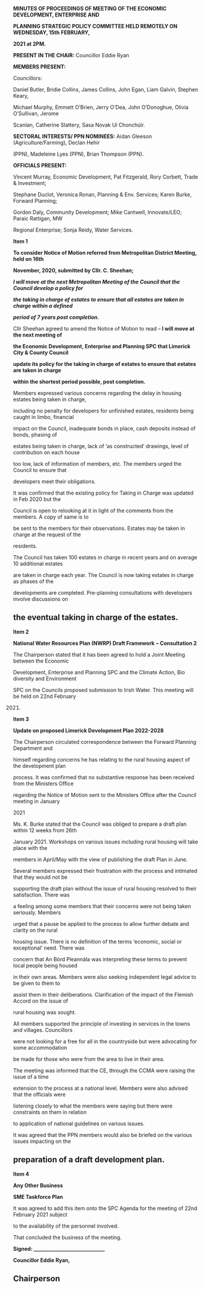 **MINUTES OF PROCEEDINGS OF MEETING OF THE ECONOMIC DEVELOPMENT, ENTERPRISE AND**

**PLANNING STRATEGIC POLICY COMMITTEE HELD REMOTELY ON WEDNESDAY, 15th** **FEBRUARY,**

**2021 at 2PM.**

**PRESENT IN THE CHAIR:** Councillor Eddie Ryan

**MEMBERS PRESENT:**

Councillors:

Daniel Butler, Bridie Collins, James Collins, John Egan, Liam Galvin, Stephen Keary,

Michael Murphy, Emmett O’Brien, Jerry O’Dea, John O’Donoghue, Olivia O’Sullivan, Jerome

Scanlan, Catherine Slattery, Sasa Novak Uí Chonchúir.

**SECTORAL INTERESTS/ PPN NOMINEES:** Aidan Gleeson (Agriculture/Farming), Declan Hehir

(PPN), Madeleine Lyes (PPN), Brian Thompson (PPN).

**OFFICIALS PRESENT:**

Vincent Murray, Economic Development, Pat Fitzgerald, Rory Corbett, Trade & Investment;

Stephane Duclot, Veronica Ronan, Planning & Env. Services; Karen Burke, Forward Planning;

Gordon Daly, Community Development; Mike Cantwell, Innovate/LEO; Paraic Rattigan, MW

Regional Enterprise; Sonja Reidy, Water Services.

**Item 1**

**To consider Notice of Motion referred from Metropolitan District Meeting, held on 16th**

**November, 2020, submitted by Cllr. C. Sheehan;**

***I will move at the next Metropolitan Meeting of the Council that the Council develop a policy for***

***the taking in charge of estates to ensure that all estates are taken in charge within a defined***

***period of 7 years post completion.***

Cllr Sheehan agreed to amend the Notice of Motion to read – **I will move at the next meeting of**

**the Economic Development, Enterprise and Planning SPC that Limerick City & County Council**

**update its policy for the taking in charge of estates to ensure that estates are taken in charge**

**within the shortest period possible, post completion.**

Members expressed various concerns regarding the delay in housing estates being taken in charge,

including no penalty for developers for unfinished estates, residents being caught in limbo, financial

impact on the Council, inadequate bonds in place, cash deposits instead of bonds, phasing of

estates being taken in charge, lack of ‘as constructed’ drawings, level of contribution on each house

too low, lack of information of members, etc. The members urged the Council to ensure that

developers meet their obligations.

It was confirmed that the existing policy for Taking in Charge was updated in Feb 2020 but the

Council is open to relooking at it in light of the comments from the members. A copy of same is to

be sent to the members for their observations. Estates may be taken in charge at the request of the

residents.

The Council has taken 100 estates in charge in recent years and on average 10 additional estates

are taken in charge each year. The Council is now taking estates in charge as phases of the

developments are completed. Pre-planning consultations with developers involve discussions on

the eventual taking in charge of the estates.
---
**Item 2**

**National Water Resources Plan (NWRP) Draft Framework** **–** **Consultation 2**

The Chairperson stated that it has been agreed to hold a Joint Meeting between the Economic

Development, Enterprise and Planning SPC and the Climate Action, Bio diversity and Environment

SPC on the Councils proposed submission to Irish Water. This meeting will be held on 22nd February

2021.

**Item 3**

**Update on proposed Limerick Development Plan 2022-2028**

The Chairperson circulated correspondence between the Forward Planning Department and

himself regarding concerns he has relating to the rural housing aspect of the development plan

process. It was confirmed that no substantive response has been received from the Ministers Office

regarding the Notice of Motion sent to the Ministers Office after the Council meeting in January

2021

Ms. K. Burke stated that the Council was obliged to prepare a draft plan within 12 weeks from 26th

January 2021. Workshops on various issues including rural housing will take place with the

members in April/May with the view of publishing the draft Plan in June.

Several members expressed their frustration with the process and intimated that they would not be

supporting the draft plan without the issue of rural housing resolved to their satisfaction. There was

a feeling among some members that their concerns were not being taken seriously. Members

urged that a pause be applied to the process to allow further debate and clarity on the rural

housing issue. There is no definition of the terms ‘economic, social or exceptional’ need. There was

concern that An Bórd Pleannála was interpreting these terms to prevent local people being housed

in their own areas. Members were also seeking independent legal advice to be given to them to

assist them in their deliberations. Clarification of the impact of the Flemish Accord on the issue of

rural housing was sought.

All members supported the principle of investing in services in the towns and villages. Councillors

were not looking for a free for all in the countryside but were advocating for some accommodation

be made for those who were from the area to live in their area.

The meeting was informed that the CE, through the CCMA were raising the issue of a time

extension to the process at a national level. Members were also advised that the officials were

listening closely to what the members were saying but there were constraints on them in relation

to application of national guidelines on various issues.

It was agreed that the PPN members would also be briefed on the various issues impacting on the

preparation of a draft development plan.
---
**Item 4**

**Any Other Business**

**SME Taskforce Plan**

It was agreed to add this item onto the SPC Agenda for the meeting of 22nd February 2021 subject

to the availability of the personnel involved.

That concluded the business of the meeting.

**Signed: \_\_\_\_\_\_\_\_\_\_\_\_\_\_\_\_\_\_\_\_\_\_\_\_\_\_\_\_\_**

**Councillor Eddie Ryan,**

**Chairperson**
---
